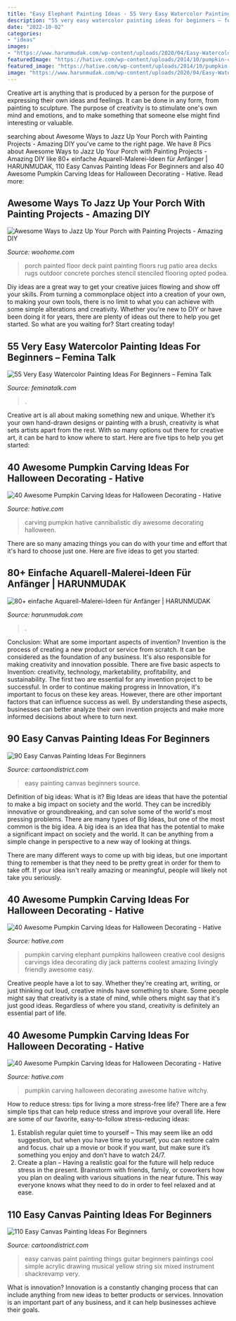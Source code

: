 ```yaml
---
title: "Easy Elephant Painting Ideas - 55 Very Easy Watercolor Painting Ideas For Beginners – Femina Talk"
description: "55 very easy watercolor painting ideas for beginners – femina talk"
date: "2022-10-02"
categories:
- "ideas"
images:
- "https://www.harunmudak.com/wp-content/uploads/2020/04/Easy-Watercolor-Painting-Ideas-75.jpg"
featuredImage: "https://hative.com/wp-content/uploads/2014/10/pumpkin-carving-ideas/25-elephant-pumpkin.jpg"
featured_image: "https://hative.com/wp-content/uploads/2014/10/pumpkin-carving-ideas/25-elephant-pumpkin.jpg"
image: "https://www.harunmudak.com/wp-content/uploads/2020/04/Easy-Watercolor-Painting-Ideas-75.jpg"
---
```



Creative art is anything that is produced by a person for the purpose of expressing their own ideas and feelings. It can be done in any form, from painting to sculpture. The purpose of creativity is to stimulate one's own mind and emotions, and to make something that someone else might find interesting or valuable.

	

		
searching about Awesome Ways to Jazz Up Your Porch with Painting Projects - Amazing DIY you've came to the right page. We have 8 Pics about Awesome Ways to Jazz Up Your Porch with Painting Projects - Amazing DIY like 80+ einfache Aquarell-Malerei-Ideen für Anfänger | HARUNMUDAK, 110 Easy Canvas Painting Ideas For Beginners and also 40 Awesome Pumpkin Carving Ideas for Halloween Decorating - Hative. Read more:
		
    
## Awesome Ways To Jazz Up Your Porch With Painting Projects - Amazing DIY

<img loading=lazy src="http://www.woohome.com/wp-content/uploads/2017/04/painted-porch-floor-12.jpg" onerror="this.onerror=null;this.src='https://tse1.mm.bing.net/th?id=OIP.8eSymdP_hjqSWMeS_BX6JwHaNK&amp;pid=15.1';" alt="Awesome Ways to Jazz Up Your Porch with Painting Projects - Amazing DIY">

_Source: woohome.com_

>porch painted floor deck paint painting floors rug patio area decks rugs outdoor concrete porches stencil stenciled flooring opted podea. 

	

Diy ideas are a great way to get your creative juices flowing and show off your skills. From turning a commonplace object into a creation of your own, to making your own tools, there is no limit to what you can achieve with some simple alterations and creativity. Whether you're new to DIY or have been doing it for years, there are plenty of ideas out there to help you get started. So what are you waiting for? Start creating today!

    
## 55 Very Easy Watercolor Painting Ideas For Beginners – Femina Talk

<img loading=lazy src="https://www.feminatalk.com/wp-content/uploads/2018/08/Very-Easy-Watercolor-Painting-Ideas-for-beginners00012.jpg" onerror="this.onerror=null;this.src='https://tse1.mm.bing.net/th?id=OIP.xVZTKcQQwhbMDw9A0d1K6gHaKe&amp;pid=15.1';" alt="55 Very Easy Watercolor Painting Ideas For Beginners – Femina Talk">

_Source: feminatalk.com_

>. 

	

Creative art is all about making something new and unique. Whether it’s your own hand-drawn designs or painting with a brush, creativity is what sets artists apart from the rest. With so many options out there for creative art, it can be hard to know where to start. Here are five tips to help you get started: 

    
## 40 Awesome Pumpkin Carving Ideas For Halloween Decorating - Hative

<img loading=lazy src="https://hative.com/wp-content/uploads/2014/10/pumpkin-carving-ideas/38-diy-cannibalistic-pumpkin-carving.jpg" onerror="this.onerror=null;this.src='https://tse1.mm.bing.net/th?id=OIP.AB2-s7V6gxV1ImyzK8XcUAHaJ4&amp;pid=15.1';" alt="40 Awesome Pumpkin Carving Ideas for Halloween Decorating - Hative">

_Source: hative.com_

>carving pumpkin hative cannibalistic diy awesome decorating halloween. 

	

There are so many amazing things you can do with your time and effort that it's hard to choose just one. Here are five ideas to get you started: 

    
## 80+ Einfache Aquarell-Malerei-Ideen Für Anfänger | HARUNMUDAK

<img loading=lazy src="https://www.harunmudak.com/wp-content/uploads/2020/04/Easy-Watercolor-Painting-Ideas-75.jpg" onerror="this.onerror=null;this.src='https://tse1.mm.bing.net/th?id=OIP.PhwaMXe0wqRkw90-OO5wigHaLH&amp;pid=15.1';" alt="80+ einfache Aquarell-Malerei-Ideen für Anfänger | HARUNMUDAK">

_Source: harunmudak.com_

>. 

	

Conclusion: What are some important aspects of invention?
Invention is the process of creating a new product or service from scratch. It can be considered as the foundation of any business. It's also responsible for making creativity and innovation possible. There are five basic aspects to Invention: creativity, technology, marketability, profitability, and sustainability. The first two are essential for any invention project to be successful. In order to continue making progress in Innovation, it's important to focus on these key areas. However, there are other important factors that can influence success as well. By understanding these aspects, businesses can better analyze their own invention projects and make more informed decisions about where to turn next.

    
## 90 Easy Canvas Painting Ideas For Beginners

<img loading=lazy src="http://www.cartoondistrict.com/wp-content/uploads/2017/06/Easy-Canvas-Painting-Ideas-For-Beginners20-1.jpg" onerror="this.onerror=null;this.src='https://tse3.mm.bing.net/th?id=OIP.yfS7l-rraD0R08Hj3OwsCAHaJP&amp;pid=15.1';" alt="90 Easy Canvas Painting Ideas For Beginners">

_Source: cartoondistrict.com_

>easy painting canvas beginners source. 

	

Definition of big ideas: What is it?
Big Ideas are ideas that have the potential to make a big impact on society and the world. They can be incredibly innovative or groundbreaking, and can solve some of the world's most pressing problems.
There are many types of Big Ideas, but one of the most common is the big idea. A big idea is an idea that has the potential to make a significant impact on society and the world. It can be anything from a simple change in perspective to a new way of looking at things.

There are many different ways to come up with big ideas, but one important thing to remember is that they need to be pretty great in order for them to take off. If your idea isn't really amazing or meaningful, people will likely not take you seriously.

    
## 40 Awesome Pumpkin Carving Ideas For Halloween Decorating - Hative

<img loading=lazy src="https://hative.com/wp-content/uploads/2014/10/pumpkin-carving-ideas/25-elephant-pumpkin.jpg" onerror="this.onerror=null;this.src='https://tse2.mm.bing.net/th?id=OIP.ckNgBTfrVTNPfZ8VyDiHAQHaIh&amp;pid=15.1';" alt="40 Awesome Pumpkin Carving Ideas for Halloween Decorating - Hative">

_Source: hative.com_

>pumpkin carving elephant pumpkins halloween creative cool designs carvings idea decorating diy jack patterns coolest amazing livingly friendly awesome easy. 

	

Creative people have a lot to say. Whether they're creating art, writing, or just thinking out loud, creative minds have something to share. Some people might say that creativity is a state of mind, while others might say that it's just good ideas. Regardless of where you stand, creativity is definitely an essential part of life.

    
## 40 Awesome Pumpkin Carving Ideas For Halloween Decorating - Hative

<img loading=lazy src="https://hative.com/wp-content/uploads/2014/10/pumpkin-carving-ideas/35-witchy-pumpkin.jpg" onerror="this.onerror=null;this.src='https://tse2.mm.bing.net/th?id=OIP.vrybA9y7Szo8uwcaukIHDwHaJ6&amp;pid=15.1';" alt="40 Awesome Pumpkin Carving Ideas for Halloween Decorating - Hative">

_Source: hative.com_

>pumpkin carving halloween decorating awesome hative witchy. 

	

How to reduce stress: tips for living a more stress-free life?
There are a few simple tips that can help reduce stress and improve your overall life. Here are some of our favorite, easy-to-follow stress-reducing ideas: 
1. Establish regular quiet time to yourself – This may seem like an odd suggestion, but when you have time to yourself, you can restore calm and focus. chair up a movie or book if you want, but make sure it’s something you enjoy and don’t have to watch 24/7. 
2. Create a plan – Having a realistic goal for the future will help reduce stress in the present. Brainstorm with friends, family, or coworkers how you plan on dealing with various situations in the near future. This way everyone knows what they need to do in order to feel relaxed and at ease. 

    
## 110 Easy Canvas Painting Ideas For Beginners

<img loading=lazy src="http://www.cartoondistrict.com/wp-content/uploads/2017/06/Easy-Canvas-Painting-Ideas-For-Beginners29.jpg" onerror="this.onerror=null;this.src='https://tse4.mm.bing.net/th?id=OIP.QMaIBVW1rbOY_X0HlxaspgHaLb&amp;pid=15.1';" alt="110 Easy Canvas Painting Ideas For Beginners">

_Source: cartoondistrict.com_

>easy canvas paint painting things guitar beginners paintings cool simple acrylic drawing musical yellow string six mixed instrument shackrevamp very. 

	

What is innovation?
Innovation is a constantly changing process that can include anything from new ideas to better products or services. Innovation is an important part of any business, and it can help businesses achieve their goals.

